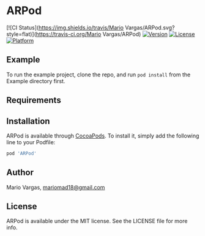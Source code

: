 # ARPod

[![CI Status](https://img.shields.io/travis/Mario Vargas/ARPod.svg?style=flat)](https://travis-ci.org/Mario Vargas/ARPod)
[![Version](https://img.shields.io/cocoapods/v/ARPod.svg?style=flat)](https://cocoapods.org/pods/ARPod)
[![License](https://img.shields.io/cocoapods/l/ARPod.svg?style=flat)](https://cocoapods.org/pods/ARPod)
[![Platform](https://img.shields.io/cocoapods/p/ARPod.svg?style=flat)](https://cocoapods.org/pods/ARPod)

## Example

To run the example project, clone the repo, and run `pod install` from the Example directory first.

## Requirements

## Installation

ARPod is available through [CocoaPods](https://cocoapods.org). To install
it, simply add the following line to your Podfile:

```ruby
pod 'ARPod'
```

## Author

Mario Vargas, mariomad18@gmail.com

## License

ARPod is available under the MIT license. See the LICENSE file for more info.
